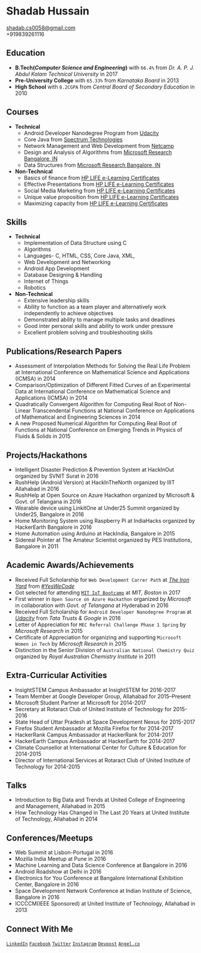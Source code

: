# Shadab Hussain
shadab.cs0058@gmail.com<br>
+919839261116


## Education
- **B.Tech(*Computer Science and Engineering*)** with `66.4%` from *Dr. A. P. J. Abdul Kalam Technical University* in 2017
- **Pre-University College** with `65.33%` from *Karnataka Board* in 2013
- **High School** with `8.2CGPA` from *Central Board of Secondary Education* in 2010


## Courses
- **Technical**
    - Android Developer Nanodegree Program from [Udacity](https://profiles.udacity.com/p/5839348586)
    - Core Java from [Spectrum Technologies](http://www.spectrumalld.com)
    - Network Management and Web Development from [Netcamp](http://www.netcamp.in)
    - Design and Analysis of Algorithms from [Microsoft Research Bangalore, IN](www.mecr.org)
    - Data Structures from [Microsoft Research Bangalore, IN](www.mecr.org)
- **Non-Technical**
    - Basics of finance from [HP LIFE e-Learning Certificates](http://e-learning.life-global.org/)
    - Effective Presentations from  [HP LIFE e-Learning Certificates](http://e-learning.life-global.org/)
    - Social Media Marketing from [HP LIFE e-Learning Certificates](http://e-learning.life-global.org/)
    - Unique value proposition from [HP LIFE e-Learning Certificates](http://e-learning.life-global.org/)
    - Maximizing capacity from [HP LIFE e-Learning Certificates](http://e-learning.life-global.org/)


## Skills
- **Technical**
    - Implementation of Data Structure using C
    - Algorithms
    - Languages- C, HTML, CSS, Core Java, XML,
    - Web Development and Networking
    - Android App Development
    - Database Designing & Handling
    - Internet of Things
    - Robotics
- **Non-Technical**
    - Extensive leadership skills
    - Ability to function as a team player and alternatively work independently to achieve objectives
    - Demonstrated ability to manage multiple tasks and deadlines
    - Good inter personal skills and ability to work under pressure
    - Excellent problem solving and troubleshooting skills


## Publications/Research Papers
- Assessment of Interpolation Methods for Solving the Real Life Problem at International Conference on Mathematical Science and Applications (ICMSA) in 2014
- Comparison/Optimization of Different Fitted Curves of an Experimental Data at International Conference on Mathematical Science and Applications (ICMSA) in 2014
- Quadratically Convergent Algorithm for Computing Real Root of Non-Linear
Transcendental Functions at National Conference on Applications of Mathematical and Engineering Sciences in 2014
- A new Proposed Numerical Algorithm for Computing Real Root of Functions at National Conference on Emerging Trends in Physics of Fluids & Solids in 2015


## Projects/Hackathons
- Intelligent Disaster Prediction & Prevention System at HackInOut organized by SVNIT Surat in 2016
- RushHelp (Android Version) at HackInTheNorth organized by IIIT Allahabad in 2016
- RushHelp at Open Source on Azure Hackathon organized by Microsoft & Govt. of Telangana in 2016
- Wearable device using LinkitOne at Under25 Summit organized by Under25, Bangalore in 2016
- Home Monitoring System using Raspberry Pi at IndiaHacks organized by HackerEarth Bangalore in 2016
- Home Automation using Arduino at HackIndia, Bangalore in 2015
- Sidereal Pointer at The Amateur Scientist organized by PES Institutions, Bangalore in 2011


## Academic Awards/Achievements
- Received Full Scholarship for `Web Development Carrer Path` at [*The Iron Yard*](https://www.theironyard.com) from [*#YesWeCode*](www.yeswecodefund.com)
- Got selected for attending [`MIT IoT Bootcamp`](http://bootcamp.mit.edu/iot/) at *MIT, Boston* in 2017
- First winner in `Open Source on Azure Hackathon` organized by *Microsoft* in collaboration with *Govt. of Telangana* at Hyderabad in 2016
- Received Full Scholarship for `Android Developer Nanodegree Program` at [*Udacity*](https://www.udacity.com) from *Tata Trusts & Google* in 2016
- Letter of Appreciation for `MEC Referral Challenge Phase 1 Spring` by *Microsoft Research* in 2015
- Certificate of Appreciation for organizing and supporting `Microsoft Women in Tech` by *Microsoft Research* in 2015
- Distinction in the Senior Division of `Australian National Chemistry Quiz` organized by *Royal Australian Chemistry Institute* in 2011


## Extra-Curricular Activities
- InsightSTEM Campus Ambassador at InsightSTEM for 2016-2017
- Team Member at Google Developer Group, Allahabad for 2015–Present
- Microsoft Student Partner at Microsoft for 2014-2017
- Secretary at Rotaract Club of United Institute of Technology for 2015-2016
- State Head of Uttar Pradesh at Space Development Nexus for 2015-2017
- Firefox Student Ambassador at Mozilla Firefox for  for 2014-2017
- HackerRank Campus Ambassador at HackerRank for 2014-2017
- HackerEarth Campus Ambassador at HackerEarth for 2014-2017
- Climate Counsellor at International Center for Culture & Education for 2014-2015
- Director of International Services at Rotaract Club of United Institute of Technology for 2014-2015


## Talks
- Introduction to Big Data and Trends at United College of Engineering and Management, Allahabad in 2015
- How Technology Has Changed in The Last 20 Years at United Institute of Technology, Allahabad in 2014


## Conferences/Meetups
- Web Summit at Lisbon-Portugal in 2016
- Mozilla India Meetup at Pune in 2016
- Machine Learning and Data Science Conference at Bangalore in 2016
- Android Roadshow at Delhi in 2016
- Electronics for You Conference at Bangalore International Exhibition Center, Bangalore in 2016
- Space Development Network Conference at Indian Institute of Science, Bangalore in 2016
- ICCCCM(IEEE Sponsored) at United Institute of Technology, Allahabad in 2013


## Connect With Me
[`LinkedIn`](https://www.linkedin.com/in/shadabhussain96)
[`Facebook`](https://www.facebook.com/shadab.786.hussain)
[`Twitter`](https://twitter.com/shadabhusain786)
[`Instagram`](https://www.instagram.com/ping.shadab)
[`Devpost`](https://devpost.com/shadabhussain)
[`Angel.co`](https://angel.co/shadab-hussain-2) 
